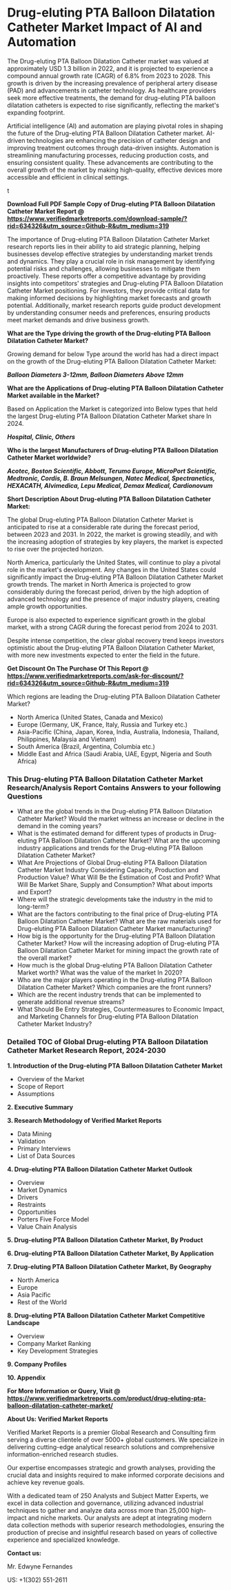 <meta name="title" content="Global Drug-eluting PTA Balloon Dilatation Catheter Market Impact of AI and Automation"><meta name="description" content="The Drug-eluting PTA Balloon Dilatation Catheter market was valued at approximately USD 1.3 billion in 2022, and it is projected to experience a compound annual growth"><meta name="title" content="Drug-eluting PTA Balloon Dilatation Catheter Market Size, Share, Scope, Trends, Growth, Opportunities, Analysis, Forecast"><h1>Drug-eluting PTA Balloon Dilatation Catheter Market Impact of AI and Automation</h1><p>The Drug-eluting PTA Balloon Dilatation Catheter market was valued at approximately USD 1.3 billion in 2022, and it is projected to experience a compound annual growth rate (CAGR) of 6.8% from 2023 to 2028. This growth is driven by the increasing prevalence of peripheral artery disease (PAD) and advancements in catheter technology. As healthcare providers seek more effective treatments, the demand for drug-eluting PTA balloon dilatation catheters is expected to rise significantly, reflecting the market's expanding footprint.</p><p>Artificial intelligence (AI) and automation are playing pivotal roles in shaping the future of the Drug-eluting PTA Balloon Dilatation Catheter market. AI-driven technologies are enhancing the precision of catheter design and improving treatment outcomes through data-driven insights. Automation is streamlining manufacturing processes, reducing production costs, and ensuring consistent quality. These advancements are contributing to the overall growth of the market by making high-quality, effective devices more accessible and efficient in clinical settings.</p>t</p><p id="" class=""><strong>Download Full PDF Sample Copy of Drug-eluting PTA Balloon Dilatation Catheter Market Report @ <a href="https://www.verifiedmarketreports.com/download-sample/?rid=634326&utm_source=Github-R&utm_medium=319" target="_blank">https://www.verifiedmarketreports.com/download-sample/?rid=634326&utm_source=Github-R&utm_medium=319</a></strong></p><p>The importance of&nbsp;Drug-eluting PTA Balloon Dilatation Catheter Market research reports lies in their ability to aid strategic planning, helping businesses develop effective strategies by understanding market trends and dynamics. They play a crucial role in risk management by identifying potential risks and challenges, allowing businesses to mitigate them proactively. These reports offer a competitive advantage by providing insights into competitors' strategies and Drug-eluting PTA Balloon Dilatation Catheter Market positioning. For investors, they provide critical data for making informed decisions by highlighting market forecasts and growth potential. Additionally, market research reports guide product development by understanding consumer needs and preferences, ensuring products meet market demands and drive business growth.</p><p><strong>What are the&nbsp;Type driving the growth of the Drug-eluting PTA Balloon Dilatation Catheter Market?</strong></p><p id="" class="">Growing demand for below Type around the world has had a direct impact on the growth of the Drug-eluting PTA Balloon Dilatation Catheter Market:</p><em><strong>Balloon Diameters 3-12mm, Balloon Diameters Above 12mm</strong></em></p><strong>What are the&nbsp;Applications&nbsp;of Drug-eluting PTA Balloon Dilatation Catheter Market available in the Market?</strong></p><p id="" class="">Based on Application the Market is categorized into Below types that held the largest Drug-eluting PTA Balloon Dilatation Catheter Market share In 2024.</p><em><strong>Hospital, Clinic, Others</strong></em></p><strong>Who is the largest Manufacturers of Drug-eluting PTA Balloon Dilatation Catheter Market worldwide?</strong></p><p><em><strong>Acotec, Boston Scientific, Abbott, Terumo Europe, MicroPort Scientific, Medtronic, Cordis, B. Braun Melsungen, Natec Medical, Spectranetics, HEXACATH, Alvimedica, Lepu Medical, Demax Medical, Cardionovum</strong></em></p><p id="" class=""><strong>Short Description About Drug-eluting PTA Balloon Dilatation Catheter Market:</strong></p><p>The global Drug-eluting PTA Balloon Dilatation Catheter Market is anticipated to rise at a considerable rate during the forecast period, between 2023 and 2031. In 2022, the market is growing steadily, and with the increasing adoption of strategies by key players, the market is expected to rise over the projected horizon.</p><p>North America, particularly the United States, will continue to play a pivotal role in the market's development. Any changes in the United States could significantly impact the Drug-eluting PTA Balloon Dilatation Catheter Market growth trends. The market in North America is projected to grow considerably during the forecast period, driven by the high adoption of advanced technology and the presence of major industry players, creating ample growth opportunities.</p><p>Europe is also expected to experience significant growth in the global market, with a strong CAGR during the forecast period from 2024 to 2031.</p><p>Despite intense competition, the clear global recovery trend keeps investors optimistic about the Drug-eluting PTA Balloon Dilatation Catheter Market, with more new investments expected to enter the field in the future.</p><p id="" class=""><strong>Get Discount On The Purchase Of This Report @ <a href="https://www.verifiedmarketreports.com/ask-for-discount/?rid=634326&utm_source=Github-R&utm_medium=319" target="_blank">https://www.verifiedmarketreports.com/ask-for-discount/?rid=634326&utm_source=Github-R&utm_medium=319</a></strong></p>Which regions are leading the Drug-eluting PTA Balloon Dilatation Catheter Market?</p><ul><li>North America (United States, Canada and Mexico)</li><li>Europe (Germany, UK, France, Italy, Russia and Turkey etc.)</li><li>Asia-Pacific (China, Japan, Korea, India, Australia, Indonesia, Thailand, Philippines, Malaysia and Vietnam)</li><li>South America (Brazil, Argentina, Columbia etc.)</li><li>Middle East and Africa (Saudi Arabia, UAE, Egypt, Nigeria and South Africa)</li></ul><h3 id="" class="">This Drug-eluting PTA Balloon Dilatation Catheter Market Research/Analysis Report Contains Answers to your following Questions</h3><ul><li>What are the global trends in the Drug-eluting PTA Balloon Dilatation Catheter Market? Would the market witness an increase or decline in the demand in the coming years?</li><li>What is the estimated demand for different types of products in Drug-eluting PTA Balloon Dilatation Catheter Market? What are the upcoming industry applications and trends for the Drug-eluting PTA Balloon Dilatation Catheter Market?</li><li>What Are Projections of Global Drug-eluting PTA Balloon Dilatation Catheter Market Industry Considering Capacity, Production and Production Value? What Will Be the Estimation of Cost and Profit? What Will Be Market Share, Supply and Consumption? What about imports and Export?</li><li>Where will the strategic developments take the industry in the mid to long-term?</li><li>What are the factors contributing to the final price of Drug-eluting PTA Balloon Dilatation Catheter Market? What are the raw materials used for Drug-eluting PTA Balloon Dilatation Catheter Market manufacturing?</li><li>How big is the opportunity for the Drug-eluting PTA Balloon Dilatation Catheter Market? How will the increasing adoption of Drug-eluting PTA Balloon Dilatation Catheter Market for mining impact the growth rate of the overall market?</li><li>How much is the global Drug-eluting PTA Balloon Dilatation Catheter Market worth? What was the value of the market In 2020?</li><li>Who are the major players operating in the Drug-eluting PTA Balloon Dilatation Catheter Market? Which companies are the front runners?</li><li>Which are the recent industry trends that can be implemented to generate additional revenue streams?</li><li>What Should Be Entry Strategies, Countermeasures to Economic Impact, and Marketing Channels for Drug-eluting PTA Balloon Dilatation Catheter Market Industry?</li></ul><h3 id="" class="">Detailed TOC of Global Drug-eluting PTA Balloon Dilatation Catheter Market Research Report, 2024-2030</h3><p id="" class=""><strong>1. Introduction of the Drug-eluting PTA Balloon Dilatation Catheter Market</strong></p><ul><li>Overview of the Market</li><li>Scope of Report</li><li>Assumptions</li></ul><p id="" class=""><strong>2. Executive Summary</strong></p><p id="" class=""><strong>3. Research Methodology of Verified Market Reports</strong></p><ul><li>Data Mining</li><li>Validation</li><li>Primary Interviews</li><li>List of Data Sources</li></ul><p id="" class=""><strong>4. Drug-eluting PTA Balloon Dilatation Catheter Market Outlook</strong></p><ul><li>Overview</li><li>Market Dynamics</li><li>Drivers</li><li>Restraints</li><li>Opportunities</li><li>Porters Five Force Model</li><li>Value Chain Analysis</li></ul><p id="" class=""><strong>5. Drug-eluting PTA Balloon Dilatation Catheter Market, By Product</strong></p><p id="" class=""><strong>6. Drug-eluting PTA Balloon Dilatation Catheter Market, By Application</strong></p><p id="" class=""><strong>7. Drug-eluting PTA Balloon Dilatation Catheter Market, By Geography</strong></p><ul><li>North America</li><li>Europe</li><li>Asia Pacific</li><li>Rest of the World</li></ul><p id="" class=""><strong>8. Drug-eluting PTA Balloon Dilatation Catheter Market Competitive Landscape</strong></p><ul><li>Overview</li><li>Company Market Ranking</li><li>Key Development Strategies</li></ul><p id="" class=""><strong>9. Company Profiles</strong></p><p id="" class=""><strong>10. Appendix</strong></p><p id="" class=""><strong>For More Information or Query, Visit @ <a href="https://www.verifiedmarketreports.com/product/drug-eluting-pta-balloon-dilatation-catheter-market/" target="_blank">https://www.verifiedmarketreports.com/product/drug-eluting-pta-balloon-dilatation-catheter-market/</a></strong></p><p id="" class=""><strong>About Us: Verified Market Reports</strong></p><p id="" class="">Verified Market Reports is a premier Global Research and Consulting firm serving a diverse clientele of over 5000+ global customers. We specialize in delivering cutting-edge analytical research solutions and comprehensive information-enriched research studies.</p><p id="" class="">Our expertise encompasses strategic and growth analyses, providing the crucial data and insights required to make informed corporate decisions and achieve key revenue goals.</p><p id="" class="">With a dedicated team of 250 Analysts and Subject Matter Experts, we excel in data collection and governance, utilizing advanced industrial techniques to gather and analyze data across more than 25,000 high-impact and niche markets. Our analysts are adept at integrating modern data collection methods with superior research methodologies, ensuring the production of precise and insightful research based on years of collective experience and specialized knowledge.</p><p id="" class=""><strong>Contact us:</strong></p><p id="" class="">Mr. Edwyne Fernandes</p><p id="" class="">US: +1(302) 551-2611</p>